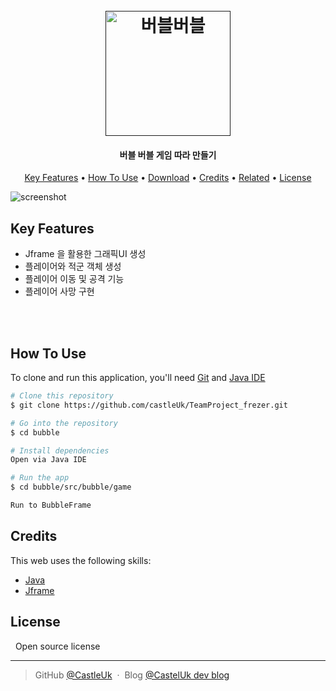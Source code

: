 <h1 align="center">
  <br>
  <a href=""><img src="https://w.namu.la/s/41d7d0e8d3e2ec649c6282021115ca0efade0918af8300b0a6139910d208108a06a8ec1446e6dc8565d06b66b19a7001459a5895cedb6bc35028c8dd4a4978baaf773b8d8c0d0d46227f110a04ff9ec403f56d58f78d193892268256e1e5359fc8988e317aa9af093b37f2555f204ee2" alt="버블버블" width="200"></a>
  
  <br>

</h1>

<h4 align="center">버블 버블 게임 따라 만들기</h4>


<p align="center">
  <a href="#key-features">Key Features</a> •
  <a href="#how-to-use">How To Use</a> •
  <a href="#download">Download</a> •
  <a href="#credits">Credits</a> •
  <a href="#related">Related</a> •
  <a href="#license">License</a>
</p>

![screenshot](https://user-images.githubusercontent.com/114047203/216319547-0b590ef3-79dc-4c66-bd1a-4dec56598080.gif)

## Key Features

* Jframe 을 활용한 그래픽UI 생성
* 플레이어와 적군 객체 생성
* 플레이어 이동 및 공격 기능
* 플레이어 사망 구현


<br>
<br>


## How To Use

To clone and run this application, you'll need [Git](https://git-scm.com) and [Java IDE](#)

```bash
# Clone this repository
$ git clone https://github.com/castleUk/TeamProject_frezer.git

# Go into the repository
$ cd bubble

# Install dependencies
Open via Java IDE

# Run the app
$ cd bubble/src/bubble/game

Run to BubbleFrame
```


## Credits

This web uses the following skills:
- [Java](https://www.java.com/ko/)
- [Jframe](#)



## License


&nbsp; Open source license


---


> GitHub [@CastleUk](https://github.com/castleUk) &nbsp;&middot;&nbsp;
> Blog [@CastelUk dev blog](https://castleuk.github.io/)
